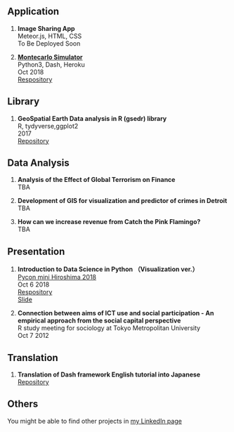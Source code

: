 ## Application

1. **Image Sharing App**  
Meteor.js, HTML, CSS  
To Be Deployed Soon  

1. **[Montecarlo Simulator](https://montecarlo-dash-app.herokuapp.com/)**  
Python3, Dash, Heroku  
Oct 2018  
[Respository](https://github.com/ksnt/pycon_hiro_2018/tree/master/code/montecarlo)  

## Library

1. **GeoSpatial Earth Data analysis in R (gsedr) library**  
R, tydyverse,ggplot2  
2017  
[Repository](https://github.com/ksnt/gsedr)  

## Data Analysis

1. **Analysis of the Effect of Global Terrorism on Finance**  
TBA

2. **Development of GIS for visualization and predictor of crimes in Detroit**  
TBA

3. **How can we increase revenue from Catch the Pink Flamingo?**  
TBA


## Presentation

1. **Introduction to Data Science in Python （Visualization ver.）**  
    [Pycon mini Hiroshima 2018](https://hiroshima.pycon.jp/2018/)  
    Oct 6 2018  
    [Respository](https://github.com/ksnt/pycon_hiro_2018)  
    [Slide](https://www.slideshare.net/ksnt/pyconmini-hiroshima-2018-118202503)  
    
1. **Connection between aims of ICT use and social participation - An empirical approach from the social capital perspective**  
   R study meeting for sociology at Tokyo Metropolitan University  
   Oct 7 2012

## Translation

1. **Translation of Dash framework English tutorial into Japanese**  
    [Repository](https://github.com/ksnt/Dash_Translation_into_Japanese)
    
## Others

You might be able to find other projects in [my LinkedIn page](https://jp.linkedin.com/in/takayuki-kaisen-9b4710105)  
